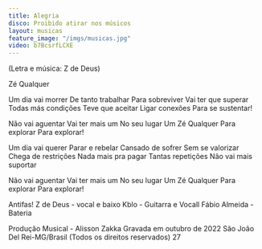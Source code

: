 ```yaml
---
title: Alegria
disco: Proibido atirar nos músicos
layout: musicas
feature_image: "/imgs/musicas.jpg"
video: b7BcsrfLCXE
---
```

(Letra e música: Z de Deus)

Zé Qualquer

Um dia vai morrer
De tanto trabalhar
Para sobreviver
Vai ter que superar
Todas más condições 
Teve que aceitar
Ligar conexões
Para se sustentar!

Não vai aguentar
Vai ter mais um
No seu lugar
Um Zé Qualquer 
Para explorar
Para explorar!

Um dia vai querer 
Parar e rebelar
Cansado de sofrer
Sem se valorizar
Chega de restrições 
Nada mais pra pagar
Tantas repetições 
Não vai mais suportar

Não vai aguentar
Vai ter mais um 
No seu lugar
Um Zé Qualquer 
Para explorar
Para explorar!


Antifas!
Z de Deus - vocal e baixo
Kblo - Guitarra e Vocall
Fábio Almeida - Bateria

Produção Musical - Alisson Zakka
Gravada em outubro de 2022
São João Del Rei-MG/Brasil
(Todos os direitos reservados)
27
